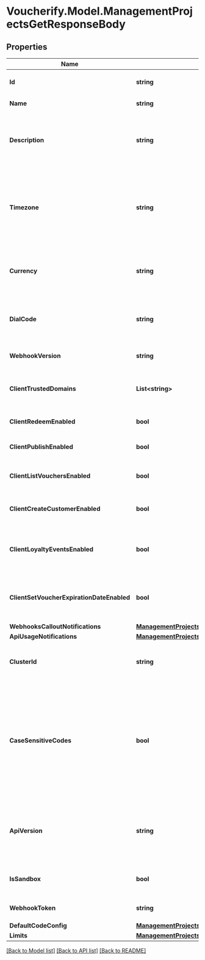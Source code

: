 # Voucherify.Model.ManagementProjectsGetResponseBody

## Properties

Name | Type | Description | Notes
------------ | ------------- | ------------- | -------------
**Id** | **string** | Unique identifier of the project. | [optional] 
**Name** | **string** | The name of the project. | [optional] 
**Description** | **string** | A user-defined description of the project, e.g. its purpose, scope, region. | [optional] 
**Timezone** | **string** | The time zone in which the project is established. It can be in the GMT format or in accordance with IANA time zone database. | [optional] 
**Currency** | **string** | The currency used in the project. It is equal to a 3-letter ISO 4217 code. | [optional] 
**DialCode** | **string** | The country dial code for the project. It is equal to an ITU country code. | [optional] 
**WebhookVersion** | **string** | The webhook version used in the project. | [optional] [default to WebhookVersionEnum.V20240101]
**ClientTrustedDomains** | **List&lt;string&gt;** | An array of URL addresses that allow client requests. | [optional] 
**ClientRedeemEnabled** | **bool** | Enables client-side redemption. | [optional] 
**ClientPublishEnabled** | **bool** | Enables client-side publication. | [optional] 
**ClientListVouchersEnabled** | **bool** | Enables client-side listing of vouchers. | [optional] 
**ClientCreateCustomerEnabled** | **bool** | Enables client-side creation of customers. | [optional] 
**ClientLoyaltyEventsEnabled** | **bool** | Enables client-side events for loyalty and referral programs. | [optional] 
**ClientSetVoucherExpirationDateEnabled** | **bool** | Enables client-side setting of voucher expiration date. | [optional] 
**WebhooksCalloutNotifications** | [**ManagementProjectsGetResponseBodyWebhooksCalloutNotifications**](ManagementProjectsGetResponseBodyWebhooksCalloutNotifications.md) |  | [optional] 
**ApiUsageNotifications** | [**ManagementProjectsGetResponseBodyApiUsageNotifications**](ManagementProjectsGetResponseBodyApiUsageNotifications.md) |  | [optional] 
**ClusterId** | **string** | The identifier of the cluster where the project will be created. | [optional] 
**CaseSensitiveCodes** | **bool** | Determines if the vouchers in the project will be: - case sensitive - if &#x60;true&#x60;, &#x60;C0dE-cfV&#x60; is **not** equal to &#x60;c0de-cfv&#x60;), - case insensitive - if &#x60;false&#x60;, &#x60;C0dE-cfV&#x60; is equal to &#x60;c0de-cfv&#x60;. | [optional] 
**ApiVersion** | **string** | The API version used in the project. Currently, the default and only value is &#x60;v2018-08-01&#x60;. | [optional] [default to ApiVersionEnum.V20180801]
**IsSandbox** | **bool** | Determines if the project is a sandbox project. | [optional] 
**WebhookToken** | **string** | Webhook token used for authentication. | [optional] 
**DefaultCodeConfig** | [**ManagementProjectsGetResponseBodyDefaultCodeConfig**](ManagementProjectsGetResponseBodyDefaultCodeConfig.md) |  | [optional] 
**Limits** | [**ManagementProjectsGetResponseBodyLimits**](ManagementProjectsGetResponseBodyLimits.md) |  | [optional] 

[[Back to Model list]](../../README.md#documentation-for-models) [[Back to API list]](../../README.md#documentation-for-api-endpoints) [[Back to README]](../../README.md)

